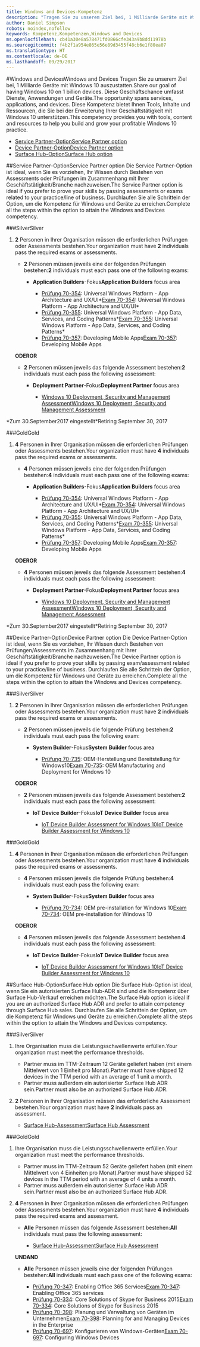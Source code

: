 ```yaml
---
title: Windows and Devices-Kompetenz
description: "Tragen Sie zu unserem Ziel bei, 1 Milliarde Geräte mit Windows 10 auszustatten. Diese Geschäftschance umfasst Dienste, Anwendungen und Geräte. Diese Kompetenz bietet Ihnen Tools, Inhalte und Ressourcen, die Sie bei der Erweiterung Ihrer Geschäftstätigkeit mit Windows 10 unterstützen."
author: Daniel Simpson
robots: noindex,nofollow
keywords: Kompetenz,Kompetenzen,Windows and Devices
ms.openlocfilehash: cb41a30e8a578471fd0866cfe343a9b8dd11978b
ms.sourcegitcommit: f4b2f1a954e865e56e89d3455f48cb6e1f80ea07
ms.translationtype: HT
ms.contentlocale: de-DE
ms.lasthandoff: 09/29/2017
---
```

#<a name="windows-and-devices"></a><span data-ttu-id="1fe36-106">Windows and Devices</span><span class="sxs-lookup"><span data-stu-id="1fe36-106">Windows and Devices</span></span> 
<span data-ttu-id="1fe36-107">Tragen Sie zu unserem Ziel bei, 1 Milliarde Geräte mit Windows 10 auszustatten.</span><span class="sxs-lookup"><span data-stu-id="1fe36-107">Share our goal of having Windows 10 on 1 billion devices.</span></span> <span data-ttu-id="1fe36-108">Diese Geschäftschance umfasst Dienste, Anwendungen und Geräte.</span><span class="sxs-lookup"><span data-stu-id="1fe36-108">The opportunity spans services, applications, and devices.</span></span> <span data-ttu-id="1fe36-109">Diese Kompetenz bietet Ihnen Tools, Inhalte und Ressourcen, die Sie bei der Erweiterung Ihrer Geschäftstätigkeit mit Windows 10 unterstützen.</span><span class="sxs-lookup"><span data-stu-id="1fe36-109">This competency provides you with tools, content and resources to help you build and grow your profitable Windows 10 practice.</span></span>

- [<span data-ttu-id="1fe36-110">Service Partner-Option</span><span class="sxs-lookup"><span data-stu-id="1fe36-110">Service Partner option</span></span>](#service-partner-option)
- [<span data-ttu-id="1fe36-111">Device Partner-Option</span><span class="sxs-lookup"><span data-stu-id="1fe36-111">Device Partner option</span></span>](#device-partner-option)
- [<span data-ttu-id="1fe36-112">Surface Hub-Option</span><span class="sxs-lookup"><span data-stu-id="1fe36-112">Surface Hub option</span></span>](#surface-hub-option)

##<a name="service-partner-option"></a><span data-ttu-id="1fe36-113">Service Partner-Option</span><span class="sxs-lookup"><span data-stu-id="1fe36-113">Service Partner option</span></span>
<span data-ttu-id="1fe36-114">Die Service Partner-Option ist ideal, wenn Sie es vorziehen, Ihr Wissen durch Bestehen von Assessments oder Prüfungen im Zusammenhang mit Ihrer Geschäftstätigkeit/Branche nachzuweisen.</span><span class="sxs-lookup"><span data-stu-id="1fe36-114">The Service Partner option is ideal if you prefer to prove your skills by passing assessments or exams related to your practice/line of business.</span></span> <span data-ttu-id="1fe36-115">Durchlaufen Sie alle Schrittein der Option, um die Kompetenz für Windows und Geräte zu erreichen.</span><span class="sxs-lookup"><span data-stu-id="1fe36-115">Complete all the steps within the option to attain the Windows and Devices competency.</span></span>

###<a name="silver"></a><span data-ttu-id="1fe36-116">Silver</span><span class="sxs-lookup"><span data-stu-id="1fe36-116">Silver</span></span>
1. <span data-ttu-id="1fe36-117">**2** Personen in Ihrer Organisation müssen die erforderlichen Prüfungen oder Assessments bestehen.</span><span class="sxs-lookup"><span data-stu-id="1fe36-117">Your organization must have **2** individuals pass the required exams or assessments.</span></span>

    - <span data-ttu-id="1fe36-118">**2** Personen müssen jeweils eine der folgenden Prüfungen bestehen:</span><span class="sxs-lookup"><span data-stu-id="1fe36-118">**2** individuals must each pass one of the following exams:</span></span>

        - <span data-ttu-id="1fe36-119">**Application Builders**-Fokus</span><span class="sxs-lookup"><span data-stu-id="1fe36-119">**Application Builders** focus area</span></span>

            - <span data-ttu-id="1fe36-120">[Prüfung 70-354](https://www.microsoft.com/en-us/learning/exam-70-354.aspx): Universal Windows Platform - App Architecture and UX/UI*</span><span class="sxs-lookup"><span data-stu-id="1fe36-120">[Exam 70-354](https://www.microsoft.com/en-us/learning/exam-70-354.aspx): Universal Windows Platform - App Architecture and UX/UI*</span></span>
            - <span data-ttu-id="1fe36-121">[Prüfung 70-355](https://www.microsoft.com/en-us/learning/exam-70-355.aspx): Universal Windows Platform - App Data, Services, and Coding Patterns*</span><span class="sxs-lookup"><span data-stu-id="1fe36-121">[Exam 70-355](https://www.microsoft.com/en-us/learning/exam-70-355.aspx): Universal Windows Platform - App Data, Services, and Coding Patterns*</span></span>
            - <span data-ttu-id="1fe36-122">[Prüfung 70-357](https://www.microsoft.com/en-us/learning/exam-70-357.aspx): Developing Mobile Apps</span><span class="sxs-lookup"><span data-stu-id="1fe36-122">[Exam 70-357](https://www.microsoft.com/en-us/learning/exam-70-357.aspx): Developing Mobile Apps</span></span>

    **<span data-ttu-id="1fe36-123">ODER</span><span class="sxs-lookup"><span data-stu-id="1fe36-123">OR</span></span>**

    - <span data-ttu-id="1fe36-124">**2** Personen müssen jeweils das folgende Assessment bestehen:</span><span class="sxs-lookup"><span data-stu-id="1fe36-124">**2** individuals must each pass the following assessment:</span></span>

        - <span data-ttu-id="1fe36-125">**Deployment Partner**-Fokus</span><span class="sxs-lookup"><span data-stu-id="1fe36-125">**Deployment Partner** focus area</span></span>

            - [<span data-ttu-id="1fe36-126">Windows 10 Deployment, Security and Management Assessment</span><span class="sxs-lookup"><span data-stu-id="1fe36-126">Windows 10 Deployment, Security and Management Assessment</span></span>](https://partneruniversity.microsoft.com/?whr=uri:MicrosoftAccount&courseId=16022&scoId=eGcisv8BC_3806265419)

<span data-ttu-id="1fe36-127">*Zum 30.September2017 eingestellt</span><span class="sxs-lookup"><span data-stu-id="1fe36-127">*Retiring September 30, 2017</span></span>

###<a name="gold"></a><span data-ttu-id="1fe36-128">Gold</span><span class="sxs-lookup"><span data-stu-id="1fe36-128">Gold</span></span>
1. <span data-ttu-id="1fe36-129">**4** Personen in Ihrer Organisation müssen die erforderlichen Prüfungen oder Assessments bestehen.</span><span class="sxs-lookup"><span data-stu-id="1fe36-129">Your organization must have **4** individuals pass the required exams or assessments.</span></span>
    - <span data-ttu-id="1fe36-130">**4** Personen müssen jeweils eine der folgenden Prüfungen bestehen:</span><span class="sxs-lookup"><span data-stu-id="1fe36-130">**4** individuals must each pass one of the following exams:</span></span>
        - <span data-ttu-id="1fe36-131">**Application Builders**-Fokus</span><span class="sxs-lookup"><span data-stu-id="1fe36-131">**Application Builders** focus area</span></span>

            - <span data-ttu-id="1fe36-132">[Prüfung 70-354](https://www.microsoft.com/en-us/learning/exam-70-354.aspx): Universal Windows Platform - App Architecture and UX/UI*</span><span class="sxs-lookup"><span data-stu-id="1fe36-132">[Exam 70-354](https://www.microsoft.com/en-us/learning/exam-70-354.aspx): Universal Windows Platform - App Architecture and UX/UI*</span></span>
            - <span data-ttu-id="1fe36-133">[Prüfung 70-355](https://www.microsoft.com/en-us/learning/exam-70-355.aspx): Universal Windows Platform - App Data, Services, and Coding Patterns*</span><span class="sxs-lookup"><span data-stu-id="1fe36-133">[Exam 70-355](https://www.microsoft.com/en-us/learning/exam-70-355.aspx): Universal Windows Platform - App Data, Services, and Coding Patterns*</span></span>
            - <span data-ttu-id="1fe36-134">[Prüfung 70-357](https://www.microsoft.com/en-us/learning/exam-70-357.aspx): Developing Mobile Apps</span><span class="sxs-lookup"><span data-stu-id="1fe36-134">[Exam 70-357](https://www.microsoft.com/en-us/learning/exam-70-357.aspx): Developing Mobile Apps</span></span>

    **<span data-ttu-id="1fe36-135">ODER</span><span class="sxs-lookup"><span data-stu-id="1fe36-135">OR</span></span>**

    - <span data-ttu-id="1fe36-136">**4** Personen müssen jeweils das folgende Assessment bestehen:</span><span class="sxs-lookup"><span data-stu-id="1fe36-136">**4** individuals must each pass the following assessment:</span></span>

        - <span data-ttu-id="1fe36-137">**Deployment Partner**-Fokus</span><span class="sxs-lookup"><span data-stu-id="1fe36-137">**Deployment Partner** focus area</span></span>

            - [<span data-ttu-id="1fe36-138">Windows 10 Deployment, Security and Management Assessment</span><span class="sxs-lookup"><span data-stu-id="1fe36-138">Windows 10 Deployment, Security and Management Assessment</span></span>](https://partneruniversity.microsoft.com/?whr=uri:MicrosoftAccount&courseId=16022&scoId=eGcisv8BC_3806265419)

<span data-ttu-id="1fe36-139">*Zum 30.September2017 eingestellt</span><span class="sxs-lookup"><span data-stu-id="1fe36-139">*Retiring September 30, 2017</span></span>

##<a name="device-partner-option"></a><span data-ttu-id="1fe36-140">Device Partner-Option</span><span class="sxs-lookup"><span data-stu-id="1fe36-140">Device Partner option</span></span>
<span data-ttu-id="1fe36-141">Die Device Partner-Option ist ideal, wenn Sie es vorziehen, Ihr Wissen durch Bestehen von Prüfungen/Assessments im Zusammenhang mit Ihrer Geschäftstätigkeit/Branche nachzuweisen.</span><span class="sxs-lookup"><span data-stu-id="1fe36-141">The Device Partner option is ideal if you prefer to prove your skills by passing exam/assessment related to your practice/line of business.</span></span> <span data-ttu-id="1fe36-142">Durchlaufen Sie alle Schrittein der Option, um die Kompetenz für Windows und Geräte zu erreichen.</span><span class="sxs-lookup"><span data-stu-id="1fe36-142">Complete all the steps within the option to attain the Windows and Devices competency.</span></span>

###<a name="silver"></a><span data-ttu-id="1fe36-143">Silver</span><span class="sxs-lookup"><span data-stu-id="1fe36-143">Silver</span></span>
1. <span data-ttu-id="1fe36-144">**2** Personen in Ihrer Organisation müssen die erforderlichen Prüfungen oder Assessments bestehen.</span><span class="sxs-lookup"><span data-stu-id="1fe36-144">Your organization must have **2** individuals pass the required exams or assessments.</span></span>

    - <span data-ttu-id="1fe36-145">**2** Personen müssen jeweils die folgende Prüfung bestehen:</span><span class="sxs-lookup"><span data-stu-id="1fe36-145">**2** individuals must each pass the following exam:</span></span>

        - <span data-ttu-id="1fe36-146">**System Builder**-Fokus</span><span class="sxs-lookup"><span data-stu-id="1fe36-146">**System Builder** focus area</span></span>

            - <span data-ttu-id="1fe36-147">[Prüfung 70-735](https://www.microsoft.com/en-us/learning/exam-70-735.aspx): OEM-Herstellung und Bereitstellung für Windows10</span><span class="sxs-lookup"><span data-stu-id="1fe36-147">[Exam 70-735](https://www.microsoft.com/en-us/learning/exam-70-735.aspx): OEM Manufacturing and Deployment for Windows 10</span></span>

    **<span data-ttu-id="1fe36-148">ODER</span><span class="sxs-lookup"><span data-stu-id="1fe36-148">OR</span></span>**

    - <span data-ttu-id="1fe36-149">**2** Personen müssen jeweils das folgende Assessment bestehen:</span><span class="sxs-lookup"><span data-stu-id="1fe36-149">**2** individuals must each pass the following assessment:</span></span>

        - <span data-ttu-id="1fe36-150">**IoT Device Builder**-Fokus</span><span class="sxs-lookup"><span data-stu-id="1fe36-150">**IoT Device Builder** focus area</span></span>

            - [<span data-ttu-id="1fe36-151">IoT Device Builder Assessment for Windows 10</span><span class="sxs-lookup"><span data-stu-id="1fe36-151">IoT Device Builder Assessment for Windows 10</span></span>](https://partneruniversity.microsoft.com/?whr=uri:MicrosoftAccount&courseId=15887&scoId=mwJPK2B8B_9004778676)

###<a name="gold"></a><span data-ttu-id="1fe36-152">Gold</span><span class="sxs-lookup"><span data-stu-id="1fe36-152">Gold</span></span>
1. <span data-ttu-id="1fe36-153">**4** Personen in Ihrer Organisation müssen die erforderlichen Prüfungen oder Assessments bestehen.</span><span class="sxs-lookup"><span data-stu-id="1fe36-153">Your organization must have **4** individuals pass the required exams or assessments.</span></span>

    - <span data-ttu-id="1fe36-154">**4** Personen müssen jeweils die folgende Prüfung bestehen:</span><span class="sxs-lookup"><span data-stu-id="1fe36-154">**4** individuals must each pass the following exam:</span></span>

        - <span data-ttu-id="1fe36-155">**System Builder**-Fokus</span><span class="sxs-lookup"><span data-stu-id="1fe36-155">**System Builder** focus area</span></span>

            - <span data-ttu-id="1fe36-156">[Prüfung 70-734](https://www.microsoft.com/en-us/learning/exam-70-734.aspx): OEM pre-installation for Windows 10</span><span class="sxs-lookup"><span data-stu-id="1fe36-156">[Exam 70-734](https://www.microsoft.com/en-us/learning/exam-70-734.aspx): OEM pre-installation for Windows 10</span></span>

    **<span data-ttu-id="1fe36-157">ODER</span><span class="sxs-lookup"><span data-stu-id="1fe36-157">OR</span></span>**

    - <span data-ttu-id="1fe36-158">**4** Personen müssen jeweils das folgende Assessment bestehen:</span><span class="sxs-lookup"><span data-stu-id="1fe36-158">**4** individuals must each pass the following assessment:</span></span>

        - <span data-ttu-id="1fe36-159">**IoT Device Builder**-Fokus</span><span class="sxs-lookup"><span data-stu-id="1fe36-159">**IoT Device Builder** focus area</span></span>
        
            - [<span data-ttu-id="1fe36-160">IoT Device Builder Assessment for Windows 10</span><span class="sxs-lookup"><span data-stu-id="1fe36-160">IoT Device Builder Assessment for Windows 10</span></span>](https://partneruniversity.microsoft.com/?whr=uri:MicrosoftAccount&courseId=15887&scoId=mwJPK2B8B_9004778676)

##<a name="surface-hub-option"></a><span data-ttu-id="1fe36-161">Surface Hub-Option</span><span class="sxs-lookup"><span data-stu-id="1fe36-161">Surface Hub option</span></span>
<span data-ttu-id="1fe36-162">Die Surface Hub-Option ist ideal, wenn Sie ein autorisierten Surface Hub-ADR sind und die Kompetenz über Surface Hub-Verkauf erreichen möchten.</span><span class="sxs-lookup"><span data-stu-id="1fe36-162">The Surface Hub option is ideal if you are an authorized Surface Hub ADR and prefer to attain competency through Surface Hub sales.</span></span> <span data-ttu-id="1fe36-163">Durchlaufen Sie alle Schrittein der Option, um die Kompetenz für Windows und Geräte zu erreichen.</span><span class="sxs-lookup"><span data-stu-id="1fe36-163">Complete all the steps within the option to attain the Windows and Devices competency.</span></span>

###<a name="silver"></a><span data-ttu-id="1fe36-164">Silver</span><span class="sxs-lookup"><span data-stu-id="1fe36-164">Silver</span></span>
1. <span data-ttu-id="1fe36-165">Ihre Organisation muss die Leistungsschwellenwerte erfüllen.</span><span class="sxs-lookup"><span data-stu-id="1fe36-165">Your organization must meet the performance thresholds.</span></span>

    - <span data-ttu-id="1fe36-166">Partner muss im TTM-Zeitraum 12 Geräte geliefert haben (mit einem Mittelwert von 1 Einheit pro Monat).</span><span class="sxs-lookup"><span data-stu-id="1fe36-166">Partner must have shipped 12 devices in the TTM period with an average of 1 unit a month.</span></span>
    - <span data-ttu-id="1fe36-167">Partner muss außerdem ein autorisierter Surface Hub ADR sein.</span><span class="sxs-lookup"><span data-stu-id="1fe36-167">Partner must also be an authorized Surface Hub ADR.</span></span>

2. <span data-ttu-id="1fe36-168">**2** Personen in Ihrer Organisation müssen das erforderliche Assessment bestehen.</span><span class="sxs-lookup"><span data-stu-id="1fe36-168">Your organization must have **2** individuals pass an assessment.</span></span>

    - [<span data-ttu-id="1fe36-169">Surface Hub-Assessment</span><span class="sxs-lookup"><span data-stu-id="1fe36-169">Surface Hub Assessment</span></span>](https://PartnerUniversity.microsoft.com?whr=uri:MicrosoftAccount&courseId=16722&scoId=jcNMRQouC_5906265419)


###<a name="gold"></a><span data-ttu-id="1fe36-170">Gold</span><span class="sxs-lookup"><span data-stu-id="1fe36-170">Gold</span></span>
1. <span data-ttu-id="1fe36-171">Ihre Organisation muss die Leistungsschwellenwerte erfüllen.</span><span class="sxs-lookup"><span data-stu-id="1fe36-171">Your organization must meet the performance thresholds.</span></span>

    - <span data-ttu-id="1fe36-172">Partner muss im TTM-Zeitraum 52 Geräte geliefert haben (mit einem Mittelwert von 4 Einheiten pro Monat).</span><span class="sxs-lookup"><span data-stu-id="1fe36-172">Partner must have shipped 52 devices in the TTM period with an average of 4 units a month.</span></span>
    - <span data-ttu-id="1fe36-173">Partner muss außerdem ein autorisierter Surface Hub ADR sein.</span><span class="sxs-lookup"><span data-stu-id="1fe36-173">Partner must also be an authorized Surface Hub ADR.</span></span>

2. <span data-ttu-id="1fe36-174">**4** Personen in Ihrer Organisation müssen die erforderlichen Prüfungen oder Assessments bestehen.</span><span class="sxs-lookup"><span data-stu-id="1fe36-174">Your organization must have **4** individuals pass the required exams and assessment.</span></span>

    - <span data-ttu-id="1fe36-175">**Alle** Personen müssen das folgende Assessment bestehen:</span><span class="sxs-lookup"><span data-stu-id="1fe36-175">**All** individuals must pass the following assessment:</span></span>
    
        - [<span data-ttu-id="1fe36-176">Surface Hub-Assessment</span><span class="sxs-lookup"><span data-stu-id="1fe36-176">Surface Hub Assessment</span></span>](https://PartnerUniversity.microsoft.com?whr=uri:MicrosoftAccount&courseId=16722&scoId=jcNMRQouC_5906265419)
    
    **<span data-ttu-id="1fe36-177">UND</span><span class="sxs-lookup"><span data-stu-id="1fe36-177">AND</span></span>**

    - <span data-ttu-id="1fe36-178">**Alle** Personen müssen jeweils eine der folgenden Prüfungen bestehen:</span><span class="sxs-lookup"><span data-stu-id="1fe36-178">**All** individuals must each pass one of the following exams:</span></span>

        - <span data-ttu-id="1fe36-179">[Prüfung 70-347](https://www.microsoft.com/en-us/learning/exam-70-347.aspx): Enabling Office 365 Services</span><span class="sxs-lookup"><span data-stu-id="1fe36-179">[Exam 70-347](https://www.microsoft.com/en-us/learning/exam-70-347.aspx): Enabling Office 365 services</span></span>
        - <span data-ttu-id="1fe36-180">[Prüfung 70-334](https://www.microsoft.com/en-us/learning/exam-70-334.aspx): Core Solutions of Skype for Business 2015</span><span class="sxs-lookup"><span data-stu-id="1fe36-180">[Exam 70-334](https://www.microsoft.com/en-us/learning/exam-70-334.aspx): Core Solutions of Skype for Business 2015</span></span> 
        - <span data-ttu-id="1fe36-181">[Prüfung 70-398](https://www.microsoft.com/en-us/learning/exam-70-398.aspx): Planung und Verwaltung von Geräten im Unternehmen</span><span class="sxs-lookup"><span data-stu-id="1fe36-181">[Exam 70-398](https://www.microsoft.com/en-us/learning/exam-70-398.aspx): Planning for and Managing Devices in the Enterprise</span></span>
        - <span data-ttu-id="1fe36-182">[Prüfung 70-697](https://www.microsoft.com/en-us/learning/exam-70-697.aspx): Konfigurieren von Windows-Geräten</span><span class="sxs-lookup"><span data-stu-id="1fe36-182">[Exam 70-697](https://www.microsoft.com/en-us/learning/exam-70-697.aspx): Configuring Windows Devices</span></span> 



      



 


